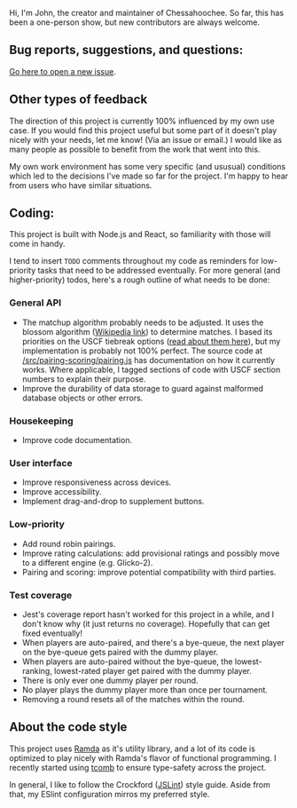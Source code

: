 Hi, I'm John, the creator and maintainer of Chessahoochee. So far, this has been a one-person show, but new contributors are always welcome.

## Bug reports, suggestions, and questions:

[Go here to open a new issue](https://github.com/johnridesabike/chessahoochee/issues).

## Other types of feedback

The direction of this project is currently 100% influenced by my own use case. If you would find this project useful but some part of it doesn't play nicely with your needs, let me know! (Via an issue or email.) I would like as many people as possible to benefit from the work that went into this.

My own work environment has some very specific (and ususual) conditions which led to the decisions I've made so far for the project. I'm happy to hear from users who have similar situations.

## Coding:

This project is built with Node.js and React, so familiarity with those will come in handy.

I tend to insert `TODO` comments throughout my code as reminders for low-priority tasks that need to be addressed eventually. For more general (and higher-priority) todos, here's a rough outline of what needs to be done:

### General API

- The matchup algorithm probably needs to be adjusted. It uses the blossom algorithm ([Wikipedia link](https://en.wikipedia.org/wiki/Blossom_algorithm)) to determine matches. I based its priorities on the USCF tiebreak options ([read about them here](http://www.uschess.org/content/view/7752/369/)), but my implementation is probably not 100% perfect. The source code at [/src/pairing-scoring/pairing.js](https://github.com/johnridesabike/chessahoochee/blob/master/src/pairing-scoring/pairing.js) has documentation on how it currently works. Where applicable, I tagged sections of code with USCF section numbers to explain their purpose.
- Improve the durability of data storage to guard against malformed database objects or other errors.

### Housekeeping

- Improve code documentation.

### User interface

- Improve responsiveness across devices.
- Improve accessibility.
- Implement drag-and-drop to supplement buttons.

### Low-priority

- Add round robin pairings.
- Improve rating calculations: add provisional ratings and possibly move to a different engine (e.g. Glicko-2).
- Pairing and scoring: improve potential compatibility with third parties.

### Test coverage

- Jest's coverage report hasn't worked for this project in a while, and I don't know why (it just returns no coverage). Hopefully that can get fixed eventually!
- When players are auto-paired, and there's a bye-queue, the next player on the bye-queue gets paired with the dummy player.
- When players are auto-paired without the bye-queue, the lowest-ranking, lowest-rated player get paired with the dummy player.
- There is only ever one dummy player per round.
- No player plays the dummy player more than once per tournament.
- Removing a round resets all of the matches within the round.

## About the code style

This project uses [Ramda](https://ramdajs.com/) as it's utility library, and a lot of its code is optimized to play nicely with Ramda's flavor of functional programming. I recently started using [tcomb](https://github.com/gcanti/tcomb) to ensure type-safety across the project.

In general, I like to follow the Crockford ([JSLint](https://www.jslint.com)) style guide. Aside from that, my ESlint configuration mirros my preferred style.
